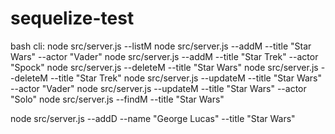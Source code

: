 # sequelize-test

bash cli:
node src/server.js --listM
node src/server.js --addM --title "Star Wars" --actor "Vader"
node src/server.js --addM --title "Star Trek" --actor "Spock"
node src/server.js --deleteM --title "Star Wars"
node src/server.js --deleteM --title "Star Trek"
node src/server.js --updateM --title "Star Wars" --actor "Vader"
node src/server.js --updateM --title "Star Wars" --actor "Solo"
node src/server.js --findM --title "Star Wars"

node src/server.js --addD --name "George Lucas" --title "Star Wars"

